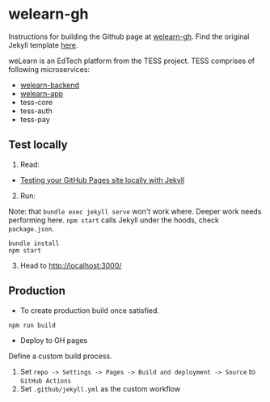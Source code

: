 # welearn-gh

Instructions for building the Github page at [welearn-gh](https://github.com/techoutlooks/welearn-gh). Find the original Jekyll template [here](https://github.com/sandoche/Mobile-app-landingpage-template).

weLearn is an EdTech platform from the TESS project. TESS comprises of following microservices:

- [welearn-backend]() 
- [welearn-app]()
- tess-core
- tess-auth
- tess-pay


## Test locally

1. Read: 
- [Testing your GitHub Pages site locally with Jekyll](https://docs.github.com/en/pages/setting-up-a-github-pages-site-with-jekyll/testing-your-github-pages-site-locally-with-jekyll)

2. Run:

Note: that `bundle exec jekyll serve` won't work where. Deeper work needs performing here.
`npm start` calls Jekyll under the hoods, check `package.json`.

```shell
bundle install
npm start
```

3. Head to [http://localhost:3000/](http://localhost:3000/)

## Production

* To create production build once satisfied.

```shell
npm run build
```

* Deploy to GH pages 

Define a custom build process. 
1. Set `repo -> Settings -> Pages -> Build and deployment -> Source` to `GitHub Actions`
2. Set `.github/jekyll.yml` as the custom workflow